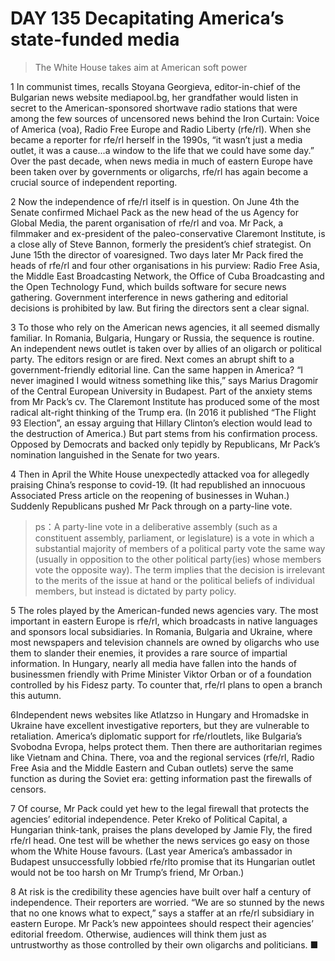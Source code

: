 # DAY 135 Decapitating America’s state-funded media
> The White House takes aim at American soft power
 > 

1 In communist times, recalls Stoyana Georgieva, editor-in-chief of the Bulgarian news website mediapool.bg, her grandfather would listen in secret to the American-sponsored shortwave radio stations that were among the few sources of uncensored news behind the Iron Curtain: Voice of America (voa), Radio Free Europe and Radio Liberty (rfe/rl). When she became a reporter for rfe/rl herself in the 1990s, “it wasn’t just a media outlet, it was a cause...a window to the life that we could have some day.” Over the past decade, when news media in much of eastern Europe have been taken over by governments or oligarchs, rfe/rl has again become a crucial source of independent reporting.

2 Now the independence of rfe/rl itself is in question. On June 4th the Senate confirmed Michael Pack as the new head of the us Agency for Global Media, the parent organisation of rfe/rl and voa. Mr Pack, a filmmaker and ex-president of the paleo-conservative Claremont Institute, is a close ally of Steve Bannon, formerly the president’s chief strategist. On June 15th the director of voaresigned. Two days later Mr Pack fired the heads of rfe/rl and four other organisations in his purview: Radio Free Asia, the Middle East Broadcasting Network, the Office of Cuba Broadcasting and the Open Technology Fund, which builds software for secure news gathering. Government interference in news gathering and editorial decisions is prohibited by law. But firing the directors sent a clear signal.

3 To those who rely on the American news agencies, it all seemed dismally familiar. In Romania, Bulgaria, Hungary or Russia, the sequence is routine. An independent news outlet is taken over by allies of an oligarch or political party. The editors resign or are fired. Next comes an abrupt shift to a government-friendly editorial line. Can the same happen in America? “I never imagined I would witness something like this,” says Marius Dragomir of the Central European University in Budapest.
Part of the anxiety stems from Mr Pack’s cv. The Claremont Institute has produced some of the most radical alt-right thinking of the Trump era. (In 2016 it published “The Flight 93 Election”, an essay arguing that Hillary Clinton’s election would lead to the destruction of America.) But part stems from his confirmation process. Opposed by Democrats and backed only tepidly by Republicans, Mr Pack’s nomination languished in the Senate for two years.

4 Then in April the White House unexpectedly attacked voa for allegedly praising China’s response to covid-19. (It had republished an innocuous Associated Press article on the reopening of businesses in Wuhan.) Suddenly Republicans pushed Mr Pack through on a party-line vote.

> ps：A party-line vote in a deliberative assembly (such as a constituent assembly, parliament, or legislature) is a vote in which a substantial majority of members of a political party vote the same way (usually in opposition to the other political party(ies) whose members vote the opposite way). The term implies that the decision is irrelevant to the merits of the issue at hand or the political beliefs of individual members, but instead is dictated by party policy.
>

5 The roles played by the American-funded news agencies vary. The most important in eastern Europe is rfe/rl, which broadcasts in native languages and sponsors local subsidiaries. In Romania, Bulgaria and Ukraine, where most newspapers and television channels are owned by oligarchs who use them to slander their enemies, it provides a rare source of impartial information. In Hungary, nearly all media have fallen into the hands of businessmen friendly with Prime Minister Viktor Orban or of a foundation controlled by his Fidesz party. To counter that, rfe/rl plans to open a branch this autumn.

6Independent news websites like Atlatzso in Hungary and Hromadske in Ukraine have excellent investigative reporters, but they are vulnerable to retaliation. America’s diplomatic support for rfe/rloutlets, like Bulgaria’s Svobodna Evropa, helps protect them. Then there are authoritarian regimes like Vietnam and China. There, voa and the regional services (rfe/rl, Radio Free Asia and the Middle Eastern and Cuban outlets) serve the same function as during the Soviet era: getting information past the firewalls of censors.

7 Of course, Mr Pack could yet hew to the legal firewall that protects the agencies’ editorial independence. Peter Kreko of Political Capital, a Hungarian think-tank, praises the plans developed by Jamie Fly, the fired rfe/rl head. One test will be whether the news services go easy on those whom the White House favours. (Last year America’s ambassador in Budapest unsuccessfully lobbied rfe/rlto promise that its Hungarian outlet would not be too harsh on Mr Trump’s friend, Mr Orban.)

8 At risk is the credibility these agencies have built over half a century of independence. Their reporters are worried. “We are so stunned by the news that no one knows what to expect,” says a staffer at an rfe/rl subsidiary in eastern Europe. Mr Pack’s new appointees should respect their agencies’ editorial freedom. Otherwise, audiences will think them just as untrustworthy as those controlled by their own oligarchs and politicians. ■

